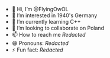 - 👋 Hi, I’m @FlyingOwOL
- 👀 I’m interested in 1940's Germany
- 🌱 I’m currently learning C++
- 💞️ I’m looking to collaborate on Poland
- 📫 How to reach me *Redacted*
- 😄 Pronouns: *Redacted*
- ⚡ Fun fact: *Redacted*

<!---
FlyingOwOL/FlyingOwOL is a ✨ special ✨ repository because its `README.md` (this file) appears on your GitHub profile.
You can click the Preview link to take a look at your changes.
--->
